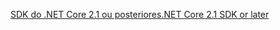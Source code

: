 [<span data-ttu-id="a5610-101">SDK do .NET Core 2.1 ou posteriores</span><span class="sxs-lookup"><span data-stu-id="a5610-101">.NET Core 2.1 SDK or later</span></span>](https://www.microsoft.com/net/download/all)
